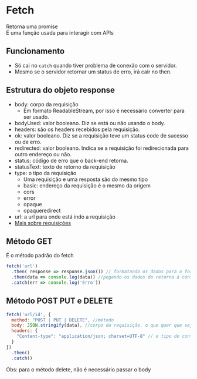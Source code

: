 # Fetch
Retorna uma promise<br />
É uma função usada para interagir com APIs

## Funcionamento
- Só cai no <code>catch</code> quando tiver problema de conexão com o servidor.
- Mesmo se o servidor retornar um status de erro, irá cair no then.

## Estrutura do objeto response
- body: corpo da requisição
  - Em formato ReadableStream, por isso é necessário converter para ser usado.
- bodyUsed: valor booleano. Diz se está ou não usando o body.
- headers: são os headers recebidos pela requisição.
- ok: valor booleano. Diz se a requisição teve um status code de sucesso ou de erro.
- redirected: valor booleano. Indica se a requisição foi redirecionada para outro endereço ou não.
- status: código de erro que o back-end retorna.
- statusText: texto de retorno da requisição
- type: o tipo da requisição
  - Uma requisição e uma resposta são do mesmo tipo
  - basic: endereço da requisição é o mesmo da origem
  - cors
  - error
  - opaque
  - opaqueredirect
- url: a url para onde está indo a requisição
- [Mais sobre requisições](../../Conceitos/requests.md)

## Método GET
É o método padrão do fetch
```js
fetch('url')
  .then( response => response.json()) // formatando os dados para o formato JSON
  .then(data => console.log(data)) //pegando os dados do retorno à consulta à API
  .catch(err => console.log('Erro'))
```

## Método POST PUT e DELETE
```js
fetch('url/id', {
  method: "POST | PUT | DELETE", //método
  body: JSON.stringify(data), //corpo da requisição. o que quer que seja enviado
  headers: {
    "Content-type": "application/json; charset=UTF-8" // o tipo do conteúdo que está sendo enviado
  }
})
  .then()
  .catch()
```

Obs: para o método delete, não é necessário passar o body